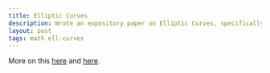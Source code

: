 ```yaml
---
title: Elliptic Curves
description: Wrote an expository paper on Elliptic Curves, specifically on the Billing-Mahler and Mordell Weil theorems.
layout: post
tags: math ell-curves
---
```


More on this [here](http://simonrs.com/eulercircle/irpw2022/agniv-ellcurves-paper.pdf) and [here](http://simonrs.com/eulercircle/irpw2022/agniv-ellcurves-slides.pdf).
